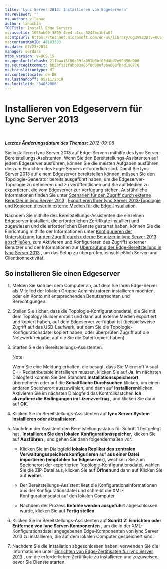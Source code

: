 ```yaml
---
title: 'Lync Server 2013: Installieren von Edgeservern'
ms.reviewer: ''
ms.author: v-lanac
author: lanachin
TOCTitle: Install Edge Servers
ms:assetid: 1655ab69-3899-4ee4-a1cc-8243bc1bfa0f
ms:mtpsurl: https://technet.microsoft.com/en-us/library/Gg398230(v=OCS.15)
ms:contentKeyID: 48183503
ms.date: 07/23/2014
manager: serdars
mtps_version: v=OCS.15
ms.openlocfilehash: 211baa13f80e89fa081b6bf65d4bd7e90d50d000
ms.sourcegitcommit: bb53f131fabb03a66f0d000f8ba668fbad190778
ms.translationtype: MT
ms.contentlocale: de-DE
ms.lasthandoff: 05/11/2019
ms.locfileid: "34832006"
---
```

<div data-xmlns="http://www.w3.org/1999/xhtml">

<div class="topic" data-xmlns="http://www.w3.org/1999/xhtml" data-msxsl="urn:schemas-microsoft-com:xslt" data-cs="http://msdn.microsoft.com/en-us/">

<div data-asp="http://msdn2.microsoft.com/asp">

# <a name="install-edge-servers-for-lync-server-2013"></a>Installieren von Edgeservern für Lync Server 2013

</div>

<div id="mainSection">

<div id="mainBody">

<span> </span>

_**Letztes Änderungsdatum des Themas:** 2012-09-08_

Sie installieren lync Server 2013 auf Edge-Servern mithilfe des lync Server-Bereitstellungs-Assistenten. Wenn Sie den Bereitstellungs-Assistenten auf jedem Edgeserver ausführen, können Sie die meisten Aufgaben ausführen, die zum Einrichten des Edge-Servers erforderlich sind. Damit Sie lync Server 2013 auf einem Edgeserver bereitstellen können, müssen Sie den Topologie-Generator bereits ausgeführt haben, um die Edgeserver-Topologie zu definieren und zu veröffentlichen und Sie auf Medien zu exportieren, die vom Edgeserver zur Verfügung stehen. Ausführliche Informationen finden Sie unter [Szenarien für den Zugriff durch externe Benutzer in lync Server 2013](lync-server-2013-scenarios-for-external-user-access.md) , [Exportieren Ihrer lync Server 2013-Topologie und Kopieren dieser in externe Medien für die Edge-Installation](lync-server-2013-export-your-topology-and-copy-it-to-external-media-for-edge-installation.md).

Nachdem Sie mithilfe des Bereitstellungs-Assistenten die einzelnen Edgeserver installiert, die erforderlichen Zertifikate installiert und zugewiesen und die erforderlichen Dienste gestartet haben, können Sie die Einrichtung mithilfe der Informationen unter [Konfigurieren der Unterstützung für den Zugriff durch externe Benutzer in lync Server 2013 abschließen. ](lync-server-2013-configuring-support-for-external-user-access.md)zum Aktivieren und Konfigurieren des Zugriffs externer Benutzer und der Informationen zur [Überprüfung der Edge-Bereitstellung in lync Server 2013](lync-server-2013-verifying-your-edge-deployment.md) , um das Setup zu überprüfen, einschließlich Server-und Clientkonnektivität.

<div>

## <a name="to-install-an-edge-server"></a>So installieren Sie einen Edgeserver

1.  Melden Sie sich bei dem Computer an, auf dem Sie Ihren Edge-Server als Mitglied der lokalen Gruppe Administratoren installieren möchten, oder ein Konto mit entsprechenden Benutzerrechten und Berechtigungen.

2.  Stellen Sie sicher, dass die Topologie-Konfigurationsdatei, die Sie mit dem Topology Builder erstellt und dann auf externe Medien exportiert und kopiert haben, auf dem Edgeserver verfügbar ist (beispielsweise Zugriff auf das USB-Laufwerk, auf dem Sie die Topologie-Konfigurationsdatei kopiert haben, oder überprüfen Zugriff auf die Netzwerkfreigabe, auf die Sie die Datei kopiert haben).

3.  Starten Sie den Bereitstellungs-Assistenten.
    
    <div>
    

    > [!NOTE]  
    > Wenn Sie eine Meldung erhalten, die besagt, dass Sie Microsoft Visual C++ Redistributable installieren müssen, klicken Sie auf <STRONG>Ja</STRONG>. Im nächsten Dialogfeld können Sie den Standard <STRONG>Installationsspeicherort</STRONG> übernehmen oder auf die <STRONG>Schaltfläche Durchsuchen</STRONG> klicken, um einen anderen Speicherort auszuwählen, und dann auf <STRONG>Installieren</STRONG>klicken. Aktivieren Sie im nächsten Dialogfeld das Kontrollkästchen <STRONG>Ich akzeptiere die Bedingungen im Lizenzvertrag</STRONG> , und klicken Sie dann auf <STRONG>OK</STRONG>.

    
    </div>

4.  Klicken Sie im Bereitstellungs-Assistenten auf **lync Server System installieren oder aktualisieren**.

5.  Nachdem der Assistent den Bereitstellungsstatus für Schritt 1 festgelegt hat **. Installieren Sie den lokalen Konfigurationsspeicher**, klicken Sie auf **Ausführen** , und gehen Sie dann folgendermaßen vor:
    
      - Klicken Sie im Dialogfeld **lokales Replikat des zentralen Verwaltungsspeichers konfigurieren** auf **aus einer Datei importieren (empfohlen für Edgeserver)**, wechseln Sie zum Speicherort der exportierten Topologie-Konfigurationsdatei, wählen Sie die ZIP-Datei aus, klicken Sie auf **Öffnen**und dann auf Klicken Sie auf **weiter**.
    
      - Der Bereitstellungs-Assistent liest die Konfigurationsinformationen aus der Konfigurationsdatei und schreibt die XML-Konfigurationsdatei auf den lokalen Computer.
    
      - Nachdem der Prozess **Befehle werden ausgeführt** abgeschlossen wurde, klicken Sie auf **Fertig stellen**.

6.  Klicken Sie im Bereitstellungs-Assistenten auf **Schritt 2: Einrichten oder Entfernen von lync Server-Komponenten** , um die in der XML-Konfigurationsdatei angegebenen Edge-Komponenten von lync Server 2013 zu installieren, die auf dem lokalen Computer gespeichert sind.

7.  Nachdem Sie die Installation abgeschlossen haben, verwenden Sie die Informationen unter [Einrichten von Edge-Zertifikaten für lync Server 2013](lync-server-2013-set-up-edge-certificates.md) , um die erforderlichen Zertifikate zu installieren und zuzuweisen, bevor Sie Dienste starten.

</div>

</div>

<span> </span>

</div>

</div>

</div>


